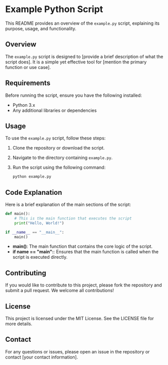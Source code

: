 # Example Python Script

This README provides an overview of the `example.py` script, explaining its purpose, usage, and functionality.

## Overview

The `example.py` script is designed to [provide a brief description of what the script does]. It is a simple yet effective tool for [mention the primary function or use case].

## Requirements

Before running the script, ensure you have the following installed:
- Python 3.x
- Any additional libraries or dependencies

## Usage

To use the `example.py` script, follow these steps:

1. Clone the repository or download the script.
2. Navigate to the directory containing `example.py`.
3. Run the script using the following command:

    ```bash
    python example.py
    ```

## Code Explanation

Here is a brief explanation of the main sections of the script:

```python
def main():
    # This is the main function that executes the script
    print("Hello, World!")

if __name__ == "__main__":
    main()
```

- **main()**: The main function that contains the core logic of the script.
- **if __name__ == "__main__":**: Ensures that the main function is called when the script is executed directly.

## Contributing

If you would like to contribute to this project, please fork the repository and submit a pull request. We welcome all contributions!

## License

This project is licensed under the MIT License. See the LICENSE file for more details.

## Contact

For any questions or issues, please open an issue in the repository or contact [your contact information].
